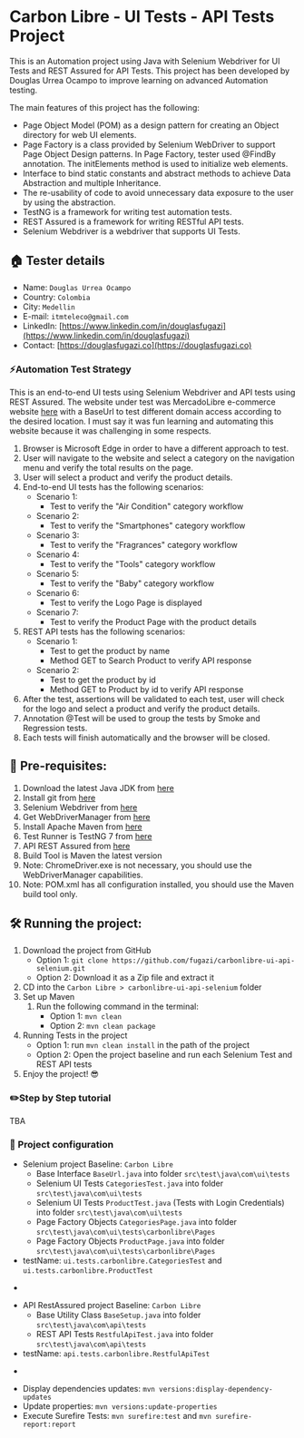 
# Carbon Libre - UI Tests - API Tests Project

This is an Automation project using Java with Selenium Webdriver for UI Tests and REST Assured for API Tests.
This project has been developed by Douglas Urrea Ocampo to improve learning on advanced Automation testing.

The main features of this project has the following:

* Page Object Model (POM) as a design pattern for creating an Object directory for web UI elements.
* Page Factory is a class provided by Selenium WebDriver to support Page Object Design patterns. In Page Factory, tester used @FindBy annotation. The initElements method is used to initialize web elements.
* Interface to bind static constants and abstract methods to achieve Data Abstraction and multiple Inheritance.
* The re-usability of code to avoid unnecessary data exposure to the user by using the abstraction.
* TestNG is a framework for writing test automation tests.
* REST Assured is a framework for writing RESTful API tests.
* Selenium Webdriver is a webdriver that supports UI Tests.

## 🏠 Tester details
* Name: `Douglas Urrea Ocampo`
* Country: `Colombia`
* City: `Medellin`
* E-mail: `itmteleco@gmail.com`
* LinkedIn: [https://www.linkedin.com/in/douglasfugazi](https://www.linkedin.com/in/douglasfugazi)
* Contact: [https://douglasfugazi.co](https://douglasfugazi.co)

### ⚡️Automation Test Strategy
This is an end-to-end UI tests using Selenium Webdriver and API tests using REST Assured.
The website under test was MercadoLibre e-commerce website [here](https://www.mercadolibre.com) with a BaseUrl to test different domain access according to the desired location. I must say it was fun learning and automating this website because it was challenging in some respects.

1. Browser is Microsoft Edge in order to have a different approach to test.
2. User will navigate to the website and select a category on the navigation menu and verify the total results on the page.
3. User will select a product and verify the product details.
4. End-to-end UI tests has the following scenarios:
    * Scenario 1:
        * Test to verify the "Air Condition" category workflow
    * Scenario 2:
        * Test to verify the "Smartphones" category workflow
    * Scenario 3:
        * Test to verify the "Fragrances" category workflow
    * Scenario 4:
        * Test to verify the "Tools" category workflow
    * Scenario 5:
        * Test to verify the "Baby" category workflow
    * Scenario 6:
        * Test to verify the Logo Page is displayed
    * Scenario 7:
        * Test to verify the Product Page with the product details
5. REST API tests has the following scenarios:
    * Scenario 1:
        * Test to get the product by name
        * Method GET to Search Product to verify API response
    * Scenario 2:
        * Test to get the product by id
        * Method GET to Product by id to verify API response
6. After the test, assertions will be validated to each test, user will check for the logo and select a product and verify the product details.
7. Annotation @Test will be used to group the tests by Smoke and Regression tests.
8. Each tests will finish automatically and the browser will be closed.

## 🤿 Pre-requisites:
1. Download the latest Java JDK from [here](https://www.oracle.com/technetwork/java/javase/downloads/jdk8-downloads-2133155.html)
2. Install git from [here](https://git-scm.com)
3. Selenium Webdriver from [here](https://www.selenium.dev)
4. Get WebDriverManager from [here](https://bonigarcia.dev/webdrivermanager/)
5. Install Apache Maven from [here](https://maven.apache.org)
6. Test Runner is TestNG 7 from [here](https://www.testng.org/downloads.html)
7. API REST Assured from [here](https://rest-assured.io/)
8. Build Tool is Maven the latest version
9. Note: ChromeDriver.exe is not necessary, you should use the WebDriverManager capabilities.
10. Note: POM.xml has all configuration installed, you should use the Maven build tool only.

## 🛠️ Running the project:
1. Download the project from GitHub
    * Option 1: `git clone https://github.com/fugazi/carbonlibre-ui-api-selenium.git`
    * Option 2: Download it as a Zip file and extract it
2. CD into the `Carbon Libre > carbonlibre-ui-api-selenium` folder
3. Set up Maven
   1. Run the following command in the terminal:
       * Option 1: `mvn clean`
       * Option 2: `mvn clean package`
4. Running Tests in the project
    * Option 1: run `mvn clean install` in the path of the project 
    * Option 2: Open the project baseline and run each Selenium Test and REST API tests
5. Enjoy the project! 😎

### ✏️Step by Step tutorial

TBA

### 🚴 Project configuration
* Selenium project Baseline: `Carbon Libre`
  * Base Interface `BaseUrl.java` into folder `src\test\java\com\ui\tests`
  * Selenium UI Tests `CategoriesTest.java` into folder `src\test\java\com\ui\tests`
  * Selenium UI Tests `ProductTest.java` (Tests with Login Credentials) into folder `src\test\java\com\ui\tests`
  * Page Factory Objects `CategoriesPage.java` into folder `src\test\java\com\ui\tests\carbonlibre\Pages`
  * Page Factory Objects `ProductPage.java` into folder `src\test\java\com\ui\tests\carbonlibre\Pages`
* testName: `ui.tests.carbonlibre.CategoriesTest` and `ui.tests.carbonlibre.ProductTest`
+
* API RestAssured project Baseline: `Carbon Libre`
  * Base Utility Class `BaseSetup.java` into folder `src\test\java\com\api\tests`
  * REST API Tests `RestfulApiTest.java` into folder `src\test\java\com\api\tests`
* testName: `api.tests.carbonlibre.RestfulApiTest`
+
* Display dependencies updates: `mvn versions:display-dependency-updates`
* Update properties: `mvn versions:update-properties`
* Execute Surefire Tests: `mvn surefire:test` and `mvn surefire-report:report` 

